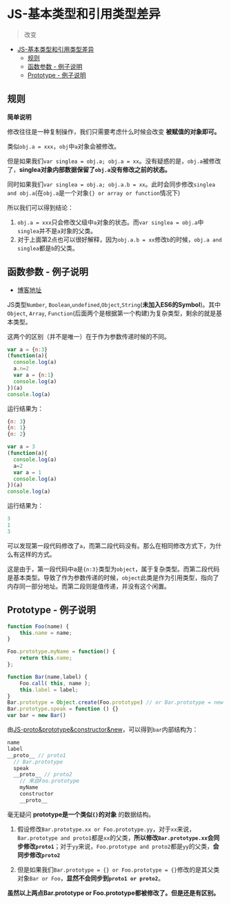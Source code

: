# JS-基本类型和引用类型差异
> 改变

<!-- TOC -->

- [JS-基本类型和引用类型差异](#js-基本类型和引用类型差异)
  - [规则](#规则)
  - [函数参数 - 例子说明](#函数参数---例子说明)
  - [Prototype - 例子说明](#prototype---例子说明)

<!-- /TOC -->

## 规则

**简单说明**

修改往往是一种复制操作，我们只需要考虑什么时候会改变 **被赋值的对象即可。**

类似`obj.a = xxx`，`obj`中`a`对象会被修改。

但是如果我们`var singlea = obj.a; obj.a = xx`。没有疑惑的是，`obj.a`被修改了，**singlea对象内部数据保留了`obj.a`没有修改之前的状态。** 

同时如果我们`var singlea = obj.a; obj.a.b = xx`。此时会同步修改`singlea and obj.a`(在`obj.a`是一个对象`{} or array or function`情况下)

所以我们可以得到结论：

1. `obj.a = xxx`只会修改父级中`a`对象的状态。而`var singlea = obj.a`中`singlea`并不是`a`对象的父类。
2. 对于上面第2点也可以很好解释，因为`obj.a.b = xx`修改`b`的时候，`obj.a and singlea`都是`b`的父类。

## 函数参数 - 例子说明

* [博客地址](https://www.cnblogs.com/ljuyi/p/6100071.html)

JS类型`Number`, `Boolean`,`undefined`,`Object`,`String`(**未加入ES6的Symbol**)。其中`Object`, `Array`, `Function`(后面两个是根据第一个构建)为复杂类型，剩余的就是基本类型。

这两个的区别（并不是唯一）在于作为参数传递时候的不同。

```JavaScript
var a = {n:3}
(function(a){
  console.log(a)
  a.n=2
  var a = {n:1}
  console.log(a)
})(a)
console.log(a)
```

运行结果为：

```JavaScript
{n: 3}
{n: 1}
{n: 2}
```

```JavaScript
var a = 3
(function(a){
  console.log(a)
  a=2
  var a = 1
  console.log(a)
})(a)
console.log(a)
```

运行结果为：

```JavaScript
3
1
3
```

可以发现第一段代码修改了`a`，而第二段代码没有。那么在相同修改方式下，为什么有这样的方式。

这是由于，第一段代码中a是`{n:3}`类型为`object`，属于复杂类型。而第二段代码是基本类型。导致了作为参数传递的时候，`object`此类是作为引用类型，指向了内存同一部分地址。而第二段则是值传递，并没有这个闲置。

## Prototype - 例子说明

```JavaScript
function Foo(name) {
	this.name = name;
}

Foo.prototype.myName = function() {
	return this.name;
};

function Bar(name,label) {
	Foo.call( this, name );
	this.label = label;
}
Bar.prototype = Object.create(Foo.prototype) // or Bar.prototype = new Foo()
Bar.prototype.speak = function () {}
var bar = new Bar()
```

由[JS-proto&prototype&constructor&new](https://github.com/JiangWeixian/JS-Tips/blob/master/Grammar/JS-__proto__%26%26prototype%26%26new.md)，可以得到`bar`内部结构为：

```JavaScript
name
label
__proto__ // proto1
  // Bar.prototype
  speak
  __proto__ // proto2
    // 来自Foo.prototype
    myName
    constructor
    __proto__
```

毫无疑问 **prototype是一个类似`{}`的对象** 的数据结构。

1. 假设修改`Bar.prototype.xx or Foo.prototype.yy`，对于`xx`来说，`Bar.prototype and proto1`都是`xx`的父类，**所以修改`Bar.prototype.xx`会同步修改`proto1`**；对于`yy`来说，`Foo.prototype and proto2`都是`yy`的父类，**会同步修改`proto2`**

2. 但是如果我们`Bar.prototype = {} or Foo.prototype = {}`修改的是其父类对象`Bar or Foo`，**显然不会同步到`proto1 or proto2`**。

**虽然以上两点Bar.prototype or Foo.prototype都被修改了。但是还是有区别。**
